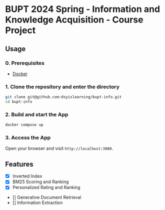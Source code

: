 # BUPT 2024 Spring - Information and Knowledge Acquisition - Course Project

## Usage

### 0. Prerequisites

- [Docker](https://docs.docker.com/get-docker/)

### 1. Clone the repository and enter the directory

```bash
git clone git@github.com:dsyislearning/bupt-info.git
cd bupt-info
```

### 2. Build and start the App

```bash
docker compose up
```

### 3. Access the App

Open your browser and visit `http://localhost:3000`.

## Features

- [x] Inverted Index
- [x] BM25 Scoring and Ranking
- [x] Personalized Rating and Ranking
- [] Generative Document Retrieval
- [] Information Extraction
